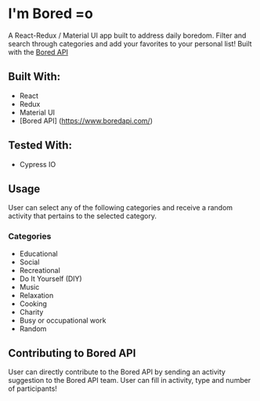 
# I'm Bored =o

A React-Redux / Material UI app built to address daily boredom. Filter and search through categories and add your favorites to your personal list! Built with the [Bored API](https://www.boredapi.com/)

## Built With:
* React
* Redux
* Material UI
* [Bored API] (https://www.boredapi.com/)

## Tested With:
* Cypress IO

## Usage

User can select any of the following categories and receive a random activity that pertains to the selected category.

### Categories

* Educational
* Social
* Recreational
* Do It Yourself (DIY)
* Music
* Relaxation
* Cooking
* Charity
* Busy or occupational work
* Random

## Contributing to Bored API

User can directly contribute to the Bored API by sending an activity suggestion to the Bored API team. User can fill in activity, type and number of participants!
